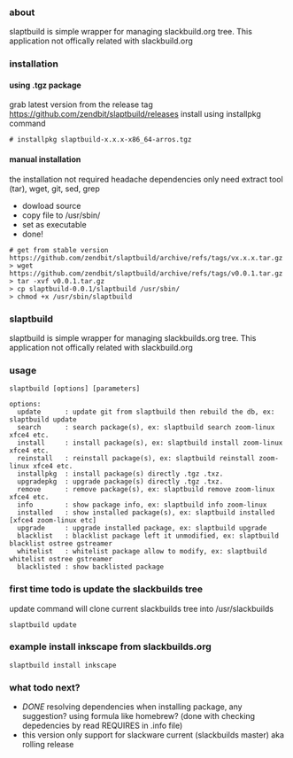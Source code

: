 ### about
slaptbuild is simple wrapper for managing slackbuild.org tree. This application not offically related with slackbuild.org

### installation

#### using .tgz package
grab latest version from the release tag https://github.com/zendbit/slaptbuild/releases
install using installpkg command
```
# installpkg slaptbuild-x.x.x-x86_64-arros.tgz
```

#### manual installation
the installation not required headache dependencies only need extract tool (tar), wget, git, sed, grep
- dowload source
- copy file to /usr/sbin/
- set as executable
- done!
```
# get from stable version https://github.com/zendbit/slaptbuild/archive/refs/tags/vx.x.x.tar.gz
> wget https://github.com/zendbit/slaptbuild/archive/refs/tags/v0.0.1.tar.gz
> tar -xvf v0.0.1.tar.gz
> cp slaptbuild-0.0.1/slaptbuild /usr/sbin/
> chmod +x /usr/sbin/slaptbuild
```

### slaptbuild
slaptbuild is simple wrapper for managing slackbuilds.org tree. This application not offically related with slackbuild.org

### usage
```
slaptbuild [options] [parameters]

options:
  update      : update git from slaptbuild then rebuild the db, ex: slaptbuild update
  search      : search package(s), ex: slaptbuild search zoom-linux xfce4 etc.
  install     : install package(s), ex: slaptbuild install zoom-linux xfce4 etc.
  reinstall   : reinstall package(s), ex: slaptbuild reinstall zoom-linux xfce4 etc.
  installpkg  : install package(s) directly .tgz .txz.
  upgradepkg  : upgrade package(s) directly .tgz .txz.
  remove      : remove package(s), ex: slaptbuild remove zoom-linux xfce4 etc.
  info        : show package info, ex: slaptbuild info zoom-linux
  installed   : show installed package(s), ex: slaptbuild installed [xfce4 zoom-linux etc]
  upgrade     : upgrade installed package, ex: slaptbuild upgrade
  blacklist   : blacklist package left it unmodified, ex: slaptbuild blacklist ostree gstreamer
  whitelist   : whitelist package allow to modify, ex: slaptbuild whitelist ostree gstreamer
  blacklisted : show backlisted package
```
### first time todo is update the slackbuilds tree
update command will clone current slackbuilds tree into /usr/slackbuilds
```
slaptbuild update
```

### example install inkscape from slackbuilds.org
```
slaptbuild install inkscape
```
### what todo next?
- *DONE* resolving dependencies when installing package, any suggestion? using formula like homebrew? (done with checking depedencies by read REQUIRES in .info file)
- this version only support for slackware current (slackbuilds master) aka rolling release
